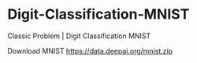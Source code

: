 # Digit-Classification-MNIST
Classic Problem | Digit Classification MNIST


Download MNIST
https://data.deepai.org/mnist.zip

